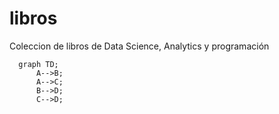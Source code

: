 # libros
Coleccion de libros de Data Science, Analytics y programación

```mermaid
  graph TD;
      A-->B;
      A-->C;
      B-->D;
      C-->D;
```
